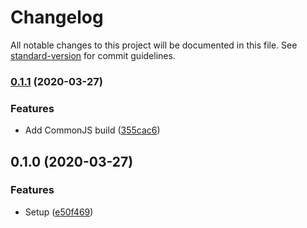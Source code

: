# Changelog

All notable changes to this project will be documented in this file. See [standard-version](https://github.com/conventional-changelog/standard-version) for commit guidelines.

### [0.1.1](https://github.com/mvsde/iframe-click-to-play/compare/v0.1.0...v0.1.1) (2020-03-27)


### Features

* Add CommonJS build ([355cac6](https://github.com/mvsde/iframe-click-to-play/commit/355cac6546295a76197f23eb8f2df873fb3b6277))

## 0.1.0 (2020-03-27)


### Features

* Setup ([e50f469](https://github.com/mvsde/iframe-click-to-play/commit/e50f469e83148ad308f8ebfc2d511d4f99fe369a))
